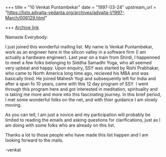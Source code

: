 +++
title = "10 Venkat Puntambekar"
date = "1997-03-24"
upstream_url = "https://lists.advaita-vedanta.org/archives/advaita-l/1997-March/006129.html"

+++
[Archive link](https://lists.advaita-vedanta.org/archives/advaita-l/1997-March/006129.html)

Namaste Everybody:

I just joined this wonderful mailing list. My name is Venkat Puntambekar, work
 as
an engineer here in the silicon valley in a software firm (I am actually a
hardware engineer). Last year on a train from Shirdi, I happenned to meet a few
folks belonging to Siddha Samadhi Yoga, who all seemed very upbeat and happy.
Upon enquiry, SSY was started by Rishi Prabhakar, who came to North America long
time ago, recieved his MBA and was basically tired. He joined Mahesh Yogi and
subsequently left for India and after a span fo 10 years, came with this
12 day program of SSY. I went through this program here and got interested in
meditation, spirituality and is taking me more and more into this fascinating
journey. In this brief period, I met some wonderful folks on the net, and with
thier guidance I am slowly moving.

As you can tell, I am just a novice and my participation will probably be
limited to reading the emails and asking questions for clarifications, just as I
am doing with some folks who are already on this list.

Thanks a lot to those people who have made this list happen and I am looking
forward to the mails.

-venkat

